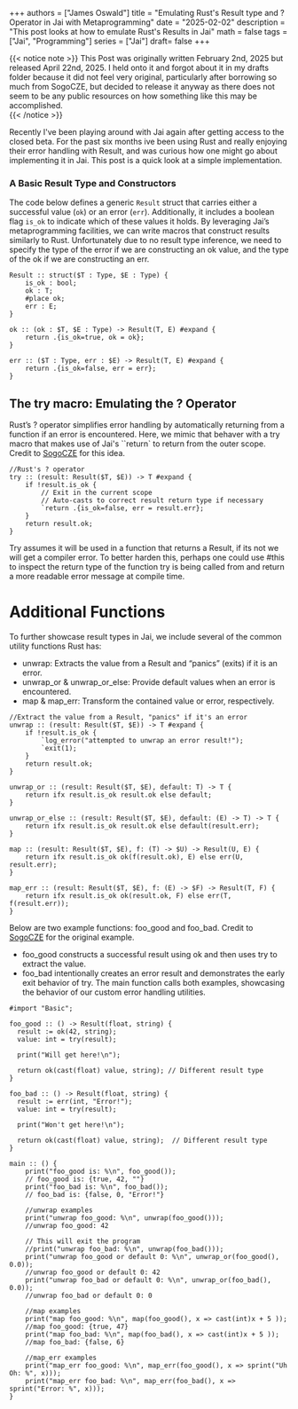 +++
authors = ["James Oswald"]
title = "Emulating Rust's Result type and ? Operator in Jai with Metaprogramming" 
date = "2025-02-02"
description = "This post looks at how to emulate Rust's Results in Jai"
math = false
tags = ["Jai", "Programming"]
series = ["Jai"]
draft= false
+++

{{< notice note >}}
This Post was originally written February 2nd, 2025 but released April 22nd, 2025.
I held onto it and forgot about it in my drafts folder because it did not feel very original, 
particularly after borrowing so much from SogoCZE, but decided to release it anyway as there does
not seem to be any public resources on how something like this may be accomplished.  
{{< /notice >}}

Recently I've been playing around with Jai again after getting access to the closed beta. For the past six months ive been using Rust and really enjoying their error handling with Result, and was curious how one might go about implementing it in Jai. This post is a quick look at a simple implementation. 

### A Basic Result Type and Constructors  

The code below defines a generic `Result` struct that carries either a successful value (`ok`) or an error (`err`). Additionally, it includes a boolean flag `is_ok` to indicate which of these values it holds. By leveraging Jai’s metaprogramming facilities, we can write macros that construct results similarly to Rust. Unfortunately due to no result type inference, we need to specify the type of the error if we are constructing an ok value, and the type of the ok if we are constructing an err. 

```jai
Result :: struct($T : Type, $E : Type) {
    is_ok : bool;
    ok : T;
    #place ok;
    err : E;
}

ok :: (ok : $T, $E : Type) -> Result(T, E) #expand {
    return .{is_ok=true, ok = ok};
}

err :: ($T : Type, err : $E) -> Result(T, E) #expand {
    return .{is_ok=false, err = err};
}
```

## The try macro: Emulating the ? Operator
Rust’s ? operator simplifies error handling by automatically returning from a function if an error is encountered. Here, we mimic that behaver with a try macro that makes use of Jai's ``return` to return from the outer scope. Credit to [SogoCZE](https://github.com/SogoCZE) for this idea.
```
//Rust's ? operator
try :: (result: Result($T, $E)) -> T #expand {
    if !result.is_ok {
        // Exit in the current scope
        // Auto-casts to correct result return type if necessary
        `return .{is_ok=false, err = result.err};
    }
    return result.ok;
}
```
Try assumes it will be used in a function that returns a Result, if its not we will get a compiler error. To better harden this, perhaps one could use #this to inspect the return type of the function try is being called from and return a more readable error message at compile time. 

# Additional Functions

To further showcase result types in Jai, we include several of the common utility functions Rust has:
- unwrap: Extracts the value from a Result and “panics” (exits) if it is an error.
- unwrap_or & unwrap_or_else: Provide default values when an error is encountered.
- map & map_err: Transform the contained value or error, respectively.

```jai
//Extract the value from a Result, "panics" if it's an error
unwrap :: (result: Result($T, $E)) -> T #expand {
    if !result.is_ok {
        `log_error("attempted to unwrap an error result!");
        `exit(1);
    }
    return result.ok;
}

unwrap_or :: (result: Result($T, $E), default: T) -> T {
    return ifx result.is_ok result.ok else default;
}

unwrap_or_else :: (result: Result($T, $E), default: (E) -> T) -> T {
    return ifx result.is_ok result.ok else default(result.err);
}

map :: (result: Result($T, $E), f: (T) -> $U) -> Result(U, E) {
    return ifx result.is_ok ok(f(result.ok), E) else err(U, result.err);
}

map_err :: (result: Result($T, $E), f: (E) -> $F) -> Result(T, F) {
    return ifx result.is_ok ok(result.ok, F) else err(T, f(result.err));
}
```

Below are two example functions: foo_good and foo_bad. Credit to [SogoCZE](https://github.com/SogoCZE) for the original example.
- foo_good constructs a successful result using ok and then uses try to extract the value.
- foo_bad intentionally creates an error result and demonstrates the early exit behavior of try.
The main function calls both examples, showcasing the behavior of our custom error handling utilities.

```jai
#import "Basic";

foo_good :: () -> Result(float, string) {
  result := ok(42, string);
  value: int = try(result);

  print("Will get here!\n");

  return ok(cast(float) value, string); // Different result type
}

foo_bad :: () -> Result(float, string) {
  result := err(int, "Error!");
  value: int = try(result);

  print("Won't get here!\n");

  return ok(cast(float) value, string);  // Different result type
}

main :: () {
    print("foo_good is: %\n", foo_good());
    // foo_good is: {true, 42, ""}
    print("foo_bad is: %\n", foo_bad());
    // foo_bad is: {false, 0, "Error!"}
    
    //unwrap examples
    print("unwrap foo_good: %\n", unwrap(foo_good()));
    //unwrap foo_good: 42

    // This will exit the program
    //print("unwrap foo_bad: %\n", unwrap(foo_bad())); 
    print("unwrap foo_good or default 0: %\n", unwrap_or(foo_good(), 0.0));
    //unwrap foo_good or default 0: 42
    print("unwrap foo_bad or default 0: %\n", unwrap_or(foo_bad(), 0.0));
    //unwrap foo_bad or default 0: 0

    //map examples
    print("map foo_good: %\n", map(foo_good(), x => cast(int)x + 5 ));
    //map foo_good: {true, 47}
    print("map foo_bad: %\n", map(foo_bad(), x => cast(int)x + 5 ));
    //map foo_bad: {false, 6}
    
    //map_err examples
    print("map_err foo_good: %\n", map_err(foo_good(), x => sprint("Uh Oh: %", x)));
    print("map_err foo_bad: %\n", map_err(foo_bad(), x => sprint("Error: %", x)));
}
```

